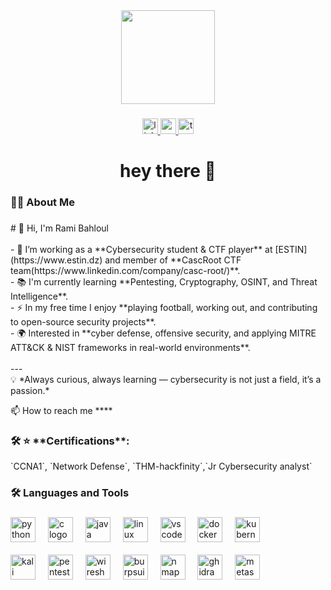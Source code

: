 <div align="center">
  <img height="150" src="https://media0.giphy.com/media/v1.Y2lkPTc5MGI3NjExdWx0dnkybXg4dHZrbzBsZXQ2NjFpaDlmYmEzaHQ4cHphYjVxeHMzMyZlcD12MV9pbnRlcm5hbF9naWZfYnlfaWQmY3Q9Zw/4UzW8S83pWoKs/giphy.gif"  />
</div>

###

<div align="center">
  <!-- LinkedIn -->
  <a href="https://www.linkedin.com/in/ramibahloul-573846230" target="_blank">
    <img src="https://img.shields.io/static/v1?message=LinkedIn&logo=linkedin&label=&color=0077B5&logoColor=white&labelColor=&style=for-the-badge" height="25" alt="linkedin logo"  />
  </a>

  <!-- Gmail -->
  <a href="mailto:r_bahloul@estin.dz" target="_blank">
    <img src="https://img.shields.io/static/v1?message=Gmail&logo=gmail&label=&color=D14836&logoColor=white&labelColor=&style=for-the-badge" height="25" alt="gmail logo"  />
  </a>

  <!-- TryHackMe -->
  <a href="https://tryhackme.com/p/rbahloul" target="_blank">
    <img src="https://img.shields.io/static/v1?message=TryHackMe&logo=tryhackme&label=&color=88cc14&logoColor=white&labelColor=&style=for-the-badge" height="25" alt="tryhackme logo"  />
  </a>
</div>


###

<h1 align="center">hey there 👋</h1>

###

<h3 align="left">👩‍💻  About Me</h3>

###

<p align="left"># 👋 Hi, I'm Rami Bahloul<br><br>- 🔭 I’m working as a **Cybersecurity student & CTF player** at [ESTIN](https://www.estin.dz) and member of **CascRoot CTF team(https://www.linkedin.com/company/casc-root/)**.  <br>- 📚 I'm currently learning **Pentesting, Cryptography, OSINT, and Threat Intelligence**.  <br>- ⚡ In my free time I enjoy **playing football, working out, and contributing to open-source security projects**.  <br>- 🌍 Interested in **cyber defense, offensive security, and applying MITRE ATT&CK & NIST frameworks in real-world environments**.  <br><br>---<br>💡 *Always curious, always learning — cybersecurity is not just a field, it’s a passion.*</p>
📫 How to reach me **<r_bahloul@estin.dz>**

###

<h3 align="left">🛠 ⭐ **Certifications**: </h3>
`CCNA1`, `Network Defense`, `THM-hackfinity`,`Jr Cybersecurity analyst`

###
###

<h3 align="left">🛠 Languages and Tools</h3>

###

<div align="left">
  <!-- Programming & Dev -->
  <img src="https://cdn.jsdelivr.net/gh/devicons/devicon/icons/python/python-original.svg" height="40" alt="python logo"/>
  <img width="12"/>
  <img src="https://cdn.jsdelivr.net/gh/devicons/devicon/icons/c/c-original.svg" height="40" alt="c logo"/>
  <img width="12"/>
  <img src="https://cdn.jsdelivr.net/gh/devicons/devicon/icons/java/java-original.svg" height="40" alt="java logo"/>
  <img width="12"/>
  <img src="https://cdn.jsdelivr.net/gh/devicons/devicon/icons/linux/linux-original.svg" height="40" alt="linux logo"/>
  <img width="12"/>
  <img src="https://cdn.jsdelivr.net/gh/devicons/devicon/icons/vscode/vscode-original.svg" height="40" alt="vscode logo"/>
  <img width="12"/>
  <img src="https://cdn.jsdelivr.net/gh/devicons/devicon/icons/docker/docker-original.svg" height="40" alt="docker logo"/>
  <img width="12"/>
  <img src="https://cdn.jsdelivr.net/gh/devicons/devicon/icons/kubernetes/kubernetes-plain.svg" height="40" alt="kubernetes logo"/>
  <br><br>
  <!-- Cybersecurity & Crypto -->
  <img src="https://img.icons8.com/color/48/kali-linux.png" height="40" alt="kali linux"/>
  <img width="12"/>
  <img src="https://www.kali.org/images/kali-tools-logo.svg" height="40" alt="pentest tools"/>
  <img width="12"/>
  <img src="https://www.wireshark.org/assets/img/wireshark-logo.png" height="40" alt="wireshark"/>
  <img width="12"/>
  <img src="https://portswigger.net/content/images/logos/burp-suite.svg" height="40" alt="burpsuite"/>
  <img width="12"/>
  <img src="https://nmap.org/images/nmap-logo-256x256.png" height="40" alt="nmap"/>
  <img width="12"/>
  <img src="https://upload.wikimedia.org/wikipedia/commons/1/10/Ghidra_logo.svg" height="40" alt="ghidra"/>
  <img width="12"/>
  <img src="https://www.metasploit.com/common/images/metasploit-logo.svg" height="40" alt="metasploit"/>
</div>

###


